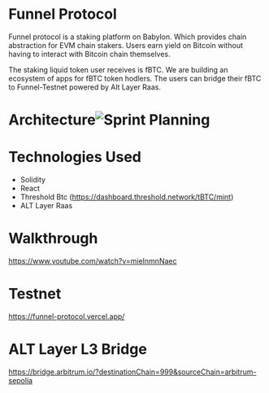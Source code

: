 # Funnel Protocol
Funnel protocol is a staking platform on Babylon. Which provides chain abstraction for EVM chain stakers. Users earn yield on Bitcoin without having to interact with Bitcoin chain themselves.

The staking liquid token user receives is fBTC. We are building an ecosystem of apps for fBTC token hodlers. The users can bridge their fBTC to Funnel-Testnet powered by Alt Layer Raas.

# Architecture![Sprint Planning](https://github.com/user-attachments/assets/71ca3ccd-0c70-47e9-a5a1-1c66fcf1db1b)

# Technologies Used
- Solidity
- React
- Threshold Btc (https://dashboard.threshold.network/tBTC/mint)
- ALT Layer Raas


# Walkthrough
https://www.youtube.com/watch?v=mieInmnNaec

# Testnet
https://funnel-protocol.vercel.app/

# ALT Layer L3 Bridge
https://bridge.arbitrum.io/?destinationChain=999&sourceChain=arbitrum-sepolia